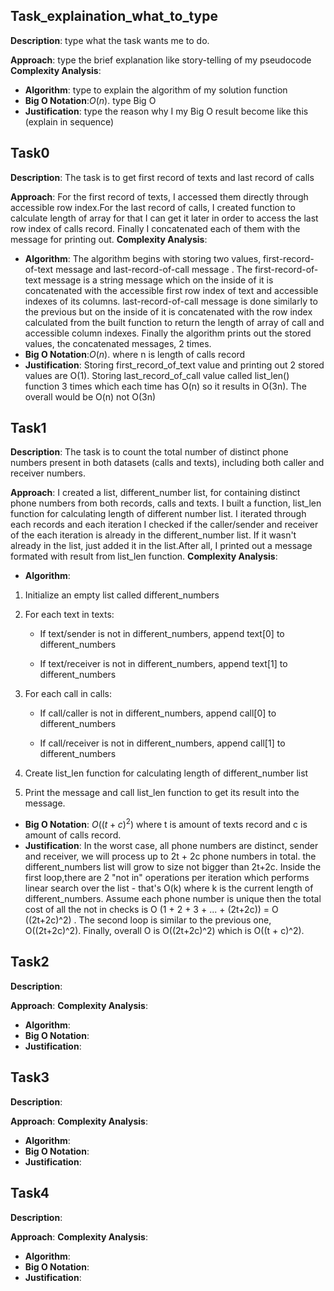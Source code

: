 ## Task_explaination_what_to_type
**Description**: type what the task wants me to do.

**Approach**: type the brief explanation like story-telling of my pseudocode
**Complexity Analysis**:
- **Algorithm**: type to explain the algorithm of my solution function
- **Big O Notation**:$O(n)$. type Big O
- **Justification**: type the reason why I my Big O result become like this (explain in sequence) 


## Task0
**Description**: The task is to get first record of texts and last record of calls

**Approach**: For the first record of texts, I accessed them directly through accessible row index.For the last record of calls, I created function to calculate length of array for that I can get it later in order to access the last row index of calls record. Finally I concatenated each of them with the message for printing out.
**Complexity Analysis**:
- **Algorithm**: The algorithm begins with storing two values, first-record-of-text message and last-record-of-call message . The first-record-of-text message is a string message which on the inside of it is concatenated with the accessible first row index of text and accessible indexes of its columns. last-record-of-call message is done similarly to the previous but on the inside of it is concatenated with the row index calculated from the built function to return the length of array of call and accessible column indexes. Finally the algorithm prints out the stored values, the concatenated messages, 2 times. 
- **Big O Notation**:$O(n)$. where n is length of calls record 
- **Justification**: Storing first_record_of_text value and printing out 2 stored values are O(1). Storing last_record_of_call value called list_len() function 3 times which each time has O(n) so it results in O(3n). The overall would be O(n) not O(3n)


## Task1
**Description**:  The task is to count the total number of distinct phone numbers present in both datasets (calls and texts), including both caller and receiver numbers.

**Approach**: I created a list, different_number list, for containing distinct phone numbers from both records, calls and texts. I built a function, list_len function for calculating length of different number list. I iterated through each records and each iteration I checked if the caller/sender and receiver of the each iteration is already in the different_number list. If it wasn't already in the list, just added it in the list.After all, I printed out a message formated with result from list_len function. 
**Complexity Analysis**:
- **Algorithm**: 
1. Initialize an empty list called different_numbers

2. For each text in texts:

    - If text/sender is not in different_numbers, append text[0] to different_numbers

    - If text/receiver is not in different_numbers, append text[1] to different_numbers

3. For each call in calls:

    - If call/caller is not in different_numbers, append call[0] to different_numbers

    - If call/receiver is not in different_numbers, append call[1] to different_numbers

4. Create list_len function for calculating length of different_number list  

5. Print the message and call list_len function to get its result into the message.

- **Big O Notation**: $O( (t+c)^2 )$ where t is amount of texts record and c is amount of calls record.
- **Justification**:  In the worst case, all phone numbers are distinct, sender and receiver, we will process up to 2t + 2c phone numbers in total. the different_numbers list will grow to size not bigger than 2t+2c. Inside the first loop,there are 2 "not in" operations per iteration which performs linear search over the list - that's O(k) where k is the current length of different_numbers. Assume each phone number is unique then the total cost of all the not in checks is O (1 + 2 + 3 + ... + (2t+2c)) = O ((2t+2c)^2) . The second loop is similar to the previous one, O((2t+2c)^2). Finally, overall O is O((2t+2c)^2) which is O((t + c)^2). 

## Task2
**Description**: 

**Approach**: 
**Complexity Analysis**:
- **Algorithm**: 
- **Big O Notation**:
- **Justification**:

## Task3
**Description**: 

**Approach**: 
**Complexity Analysis**:
- **Algorithm**: 
- **Big O Notation**:
- **Justification**:

## Task4
**Description**: 

**Approach**: 
**Complexity Analysis**:
- **Algorithm**: 
- **Big O Notation**:
- **Justification**:
